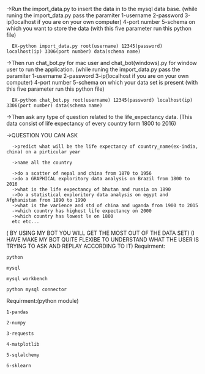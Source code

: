 ->Run the import_data.py to insert the data in to the mysql data base.
  (while runing the import_data.py pass the paramiter 1-username
                                                      2-password
                                                      3-ip(localhost if you are on your own computer)
                                                      4-port number
                                                      5-schema on which you want to store the data
  (with this five parameter run this python file)
      
      EX-python import_data.py root(username) 12345(password) localhost(ip) 3306(port number) data(schema name) 



->Then run chat_bot.py for mac user and chat_bot(windows).py for window user to run the application.
 (while runing the import_data.py pass the paramiter 1-username
                                                     2-password
                                                     3-ip(localhost if you are on your own computer)
                                                     4-port number
                                                     5-schema on which your data set is present
   (with this five parameter run this python file)
      
      EX-python chat_bot.py root(username) 12345(password) localhost(ip) 3306(port number) data(schema name)
      
 ->Then ask any type of question related to the life_expectancy data.
      (This data consist of life expectancy of every country form 1800 to 2016)
      
 ->QUESTION YOU CAN ASK
 
      ->predict what will be the life expectancy of country_name(ex-india, china) on a pirticular year
      
      ->name all the country
      
      ->do a scatter of nepal and china from 1870 to 1956
      ->do a GRAPHICAL exploritory data analysis on Brazil from 1800 to 2016
      ->what is the life expectancy of bhutan and russia on 1890
      ->Do a statistical exploritory data analysis on egypt and Afghanistan from 1890 to 1990
      ->what is the varience and std of china and uganda from 1900 to 2015
      ->which country has highest life expectancy on 2000
      ->which country has lowest le on 1800
      etc etc...
 ( BY USING MY BOT YOU WILL GET THE MOST OUT OF THE DATA SET)
 (I HAVE MAKE MY BOT QUITE FLEXIBE TO UNDERSTAND WHAT THE USER IS TRYING TO ASK AND REPLAY ACCORDING TO IT)
Requirment:

    python

    mysql
  
    mysql workbench
  
    python mysql connector

Requirment:(python module)
  
    1-pandas
  
    2-numpy
  
    3-requests
  
    4-matplotlib
  
    5-sqlalchemy
  
    6-sklearn
  
